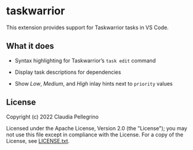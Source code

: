 # taskwarrior

This extension provides support for Taskwarrior tasks in VS Code.

## What it does

- Syntax highlighting for Taskwarrior’s `task edit` command

- Display task descriptions for dependencies

- Show *Low*, *Medium*, and *High* inlay hints next to `priority` values

## License

Copyright (c) 2022 Claudia Pellegrino

Licensed under the Apache License, Version 2.0 (the "License");
you may not use this file except in compliance with the License.
For a copy of the License, see [LICENSE.txt](LICENSE.txt).
